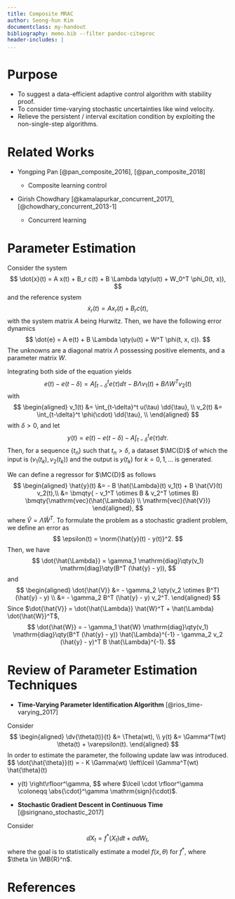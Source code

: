 ```yaml
---
title: Composite MRAC
author: Seong-hun Kim
documentclass: my-handout
bibliography: memo.bib --filter pandoc-citeproc
header-includes: |
...
```


# Purpose

* To suggest a data-efficient adaptive control algorithm with stability proof.
* To consider time-varying stochastic uncertainties like wind velocity.
* Relieve the persistent / interval excitation condition by exploiting the
	non-single-step algorithms.

# Related Works

* Yongping Pan [@pan_composite_2016], [@pan_composite_2018]
	- Composite learning control

* Girish Chowdhary [@kamalapurkar_concurrent_2017],
[@chowdhary_concurrent_2013-1]
	- Concurrent learning

# Parameter Estimation

Consider the system
$$
\dot{x}(t) = A x(t) + B_r c(t) + B \Lambda \qty(u(t) + W_0^T \phi_0(t, x)),
$$
and the reference system
$$
\dot{x}_r(t) = A x_r(t) + B_r c(t),
$$
with the system matrix $A$ being Hurwitz. Then, we have the following error
dynamics
$$
\dot{e} = A e(t) + B \Lambda \qty(u(t) + W^T \phi(t, x, c)).
$$
The unknowns are a diagonal matrix $\Lambda$ possessing positive elements, and
a parameter matrix $W$.

<!-- $$ -->
<!-- \dot{e}(t) = A_r e(t) + B \Lambda u_a + B \Lambda W^T \phi(t, x) - B \Lambda (I - -->
<!-- \Lambda^{-1}) K x(t) + B \Lambda (I - \Lambda^{-1}) K_r c(t). -->
<!-- $$ -->

<!-- $$ -->
<!-- \dot{x}(t) = A x(t) + B_r c(t) + B \Lambda \qty(K_r c(t) - \Lambda^{-1} K_r -->
<!-- c(t) + \hat{\Lambda}^{-1} K_r c(t) - \hat{W}^T \phi(t, x) + W^T \phi(t, x)) -->
<!-- $$ -->

Integrating both side of the equation yields
$$
e(t) - e(t-\delta) = A \int_{t-\delta}^t e(\tau) \dd{\tau} - B \Lambda v_1(t) +
B \Lambda W^T v_2(t)
$$
with
$$
\begin{aligned}
	v_1(t) &= \int_{t-\delta}^t u(\tau) \dd{\tau}, \\
	v_2(t) &= \int_{t-\delta}^t \phi(\cdot) \dd{\tau}, \\
\end{aligned}
$$
with $\delta > 0$, and let
$$
y(t) = e(t) - e(t - \delta) - A \int_{t - \delta}^{t} e(\tau) \dd{\tau}.
$$
Then, for a sequence $\{t_n\}$ such that $t_n > \delta$, a dataset $\MC{D}$ of
which the input is $(v_1(t_k), v_2(t_k))$ and the output is $y(t_k)$ for
$k=0,1,\dotsc$ is generated.

We can define a regressor for $\MC{D}$ as follows
$$
\begin{aligned}
	\hat{y}(t) &= - B \hat{\Lambda}(t) v_1(t) + B \hat{V}(t) v_2(t),\\
	&= \bmqty{ - v_1^T \otimes B & v_2^T \otimes B}
	\bmqty{\mathrm{vec}(\hat{\Lambda}) \\ \mathrm{vec}(\hat{V})}
\end{aligned},
$$
where $\hat{V} = \hat{\Lambda} \hat{W}^T$. To formulate the problem as a
stochastic gradient problem, we define an error as
$$
\epsilon(t) = \norm{\hat{y}(t) - y(t)}^2.
$$
Then, we have
$$
\dot{\hat{\Lambda}} = \gamma_1 \mathrm{diag}\qty(v_1) \mathrm{diag}\qty(B^T
(\hat{y} - y)),
$$
and
$$
\begin{aligned}
	\dot{\hat{V}} &=  - \gamma_2 \qty(v_2 \otimes B^T) (\hat{y} - y) \\
	&= - \gamma_2 B^T (\hat{y} - y) v_2^T.
\end{aligned}
$$
Since $\dot{\hat{V}} = \dot{\hat{\Lambda}} \hat{W}^T + \hat{\Lambda}
\dot{\hat{W}}^T$,
$$
\dot{\hat{W}} = - \gamma_1 \hat{W} \mathrm{diag}\qty(v_1) \mathrm{diag}\qty(B^T
(\hat{y} - y)) \hat{\Lambda}^{-1} - \gamma_2 v_2 (\hat{y} - y)^T B
\hat{\Lambda}^{-1}.
$$


# Review of Parameter Estimation Techniques

* **Time-Varying Parameter Identification Algorithm** [@rios_time-varying_2017]

Consider
$$
\begin{aligned}
	\dv{\theta(t)}{t} &= \Theta(wt), \\
	y(t) &= \Gamma^T(wt) \theta(t) + \varepsilon(t).
\end{aligned}
$$
In order to estimate the parameter, the following update law was introduced.
$$
\dot{\hat{\theta}}(t) = - K \Gamma(wt) \left\lceil \Gamma^T(wt) \hat{\theta}(t)
- y(t) \right\rfloor^\gamma,
$$
where $\lceil \cdot \rfloor^\gamma \coloneqq \abs{\cdot}^\gamma
\mathrm{sign}(\cdot)$.

* **Stochastic Gradient Descent in Continuous Time** 
[@sirignano_stochastic_2017]

Consider
$$
\dd{X_t} = f^\ast (X_t) \dd{t} + \sigma \dd{W_t},
$$
where the goal is to statistically estimate a model $f(x, \theta)$ for
$f^\ast$, where $\theta \in \MB{R}^n$.

# References
